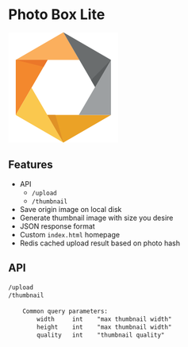 # Photo Box Lite

![logo](camera-logo.png)

## Features

- API
    - `/upload`
    - `/thumbnail`
- Save origin image on local disk
- Generate thumbnail image with size you desire
- JSON response format
- Custom `index.html` homepage
- Redis cached upload result based on photo hash

## API

```
/upload
/thumbnail

    Common query parameters:
        width     int    "max thumbnail width"
        height    int    "max thumbnail width"
        quality   int    "thumbnail quality"
```